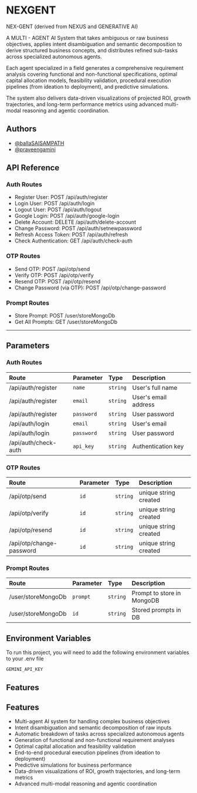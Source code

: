 
# NEXGENT

NEX-GENT (derived from NEXUS and GENERATIVE AI)

A MULTI - AGENT AI System that takes ambiguous or raw business objectives, applies intent disambiguation and semantic decomposition to derive structured business concepts, and distributes refined sub-tasks across specialized autonomous agents.

 Each agent specialized in a field generates a comprehensive requirement analysis covering functional and non-functional specifications, optimal capital allocation models, feasibility validation, procedural execution pipelines (from ideation to deployment), and predictive simulations.
 
  The system also delivers data-driven visualizations of projected ROI, growth trajectories, and long-term performance metrics using advanced multi-modal reasoning and agentic coordination.

## Authors

- [@ballaSAISAMPATH](https://www.github.com/ballaSAISAMPATH)
- [@praveengamini](https://www.github.com/praveengamini)

## API Reference

### Auth Routes
- Register User: POST /api/auth/register
- Login User: POST /api/auth/login
- Logout User: POST /api/auth/logout
- Google Login: POST /api/auth/google-login
- Delete Account: DELETE /api/auth/delete-account
- Change Password: POST /api/auth/setnewpassword
- Refresh Access Token: POST /api/auth/refresh
- Check Authentication: GET /api/auth/check-auth

### OTP Routes
- Send OTP: POST /api/otp/send
- Verify OTP: POST /api/otp/verify
- Resend OTP: POST /api/otp/resend
- Change Password (via OTP): POST /api/otp/change-password

### Prompt Routes
- Store Prompt: POST /user/storeMongoDb
- Get All Prompts: GET /user/storeMongoDb

---

## Parameters

### Auth Routes

| Route | Parameter  | Type     | Description                |
| :---- | :--------- | :------- | :------------------------- |
| /api/auth/register | `name`     | `string` | User's full name           |
| /api/auth/register | `email`    | `string` | User's email address       |
| /api/auth/register | `password` | `string` | User password              |
| /api/auth/login    | `email`    | `string` | User's email               |
| /api/auth/login    | `password` | `string` | User password              |
| /api/auth/check-auth | `api_key` | `string` | Authentication key        |

### OTP Routes

| Route | Parameter | Type     | Description              |
| :---- | :-------- | :------- | :----------------------- |
| /api/otp/send           | `id` | `string` | unique string created |
| /api/otp/verify         | `id` | `string` | unique string created |
| /api/otp/resend         | `id` | `string` | unique string created |
| /api/otp/change-password| `id` | `string` | unique string created |

### Prompt Routes

| Route | Parameter       | Type     | Description                  |
| :---- | :-------------- | :------- | :--------------------------- |
| /user/storeMongoDb | `prompt` | `string` | Prompt to store in MongoDB |
| /user/storeMongoDb | `id`     | `string` | Stored prompts in DB       |

## Environment Variables

To run this project, you will need to add the following environment variables to your .env file

`GEMINI_API_KEY`



## Features

## Features

- Multi-agent AI system for handling complex business objectives
- Intent disambiguation and semantic decomposition of raw inputs
- Automatic breakdown of tasks across specialized autonomous agents
- Generation of functional and non-functional requirement analyses
- Optimal capital allocation and feasibility validation
- End-to-end procedural execution pipelines (from ideation to deployment)
- Predictive simulations for business performance
- Data-driven visualizations of ROI, growth trajectories, and long-term metrics
- Advanced multi-modal reasoning and agentic coordination

